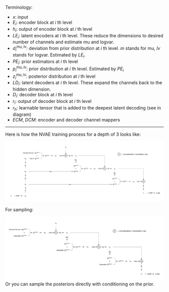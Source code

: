 Terminology:
- $x$: input
- $E_i$: encoder block at $i$ th level
- $h_i$: output of encoder block at $i$ th level
- $LE_i$: latent encoders at $i$ th level. These reduce the dimensions to desired number of channels and estimate mu and logvar.
- $d^{mu,lv}_i$: deviation from prior distribution at $i$ th level. $m$ stands for mu, $lv$ stands for logvar. Estimated by $LE_i$.
- $PE_i$: prior estimators at $i$ th level
- $p^{mu,lv}_i$: prior distribution at $i$ th level. Estimated by $PE_i$
- $z^{mu,lv}_i$: posterior distribution at $i$ th level
- $LD_i$: latent decoders at $i$ th level. These expand the channels back to the hidden dimension.
- $D_i$: decoder block at $i$ th level
- $r_i$: output of decoder block at $i$ th level
- $r_h$: learnable tensor that is added to the deepest latent decoding (see in diagram)
- $ECM$, $DCM$: encoder and decoder channel mappers

---

Here is how the NVAE training process for a depth of 3 looks like:

![NVAE training architecture](rsrc/nvae_training_architecture.png)

For sampling:

![NVAE sampling architecture](rsrc/nvae_sampling_architecture.png)
Or you can sample the posteriors directly with conditioning on the prior.
